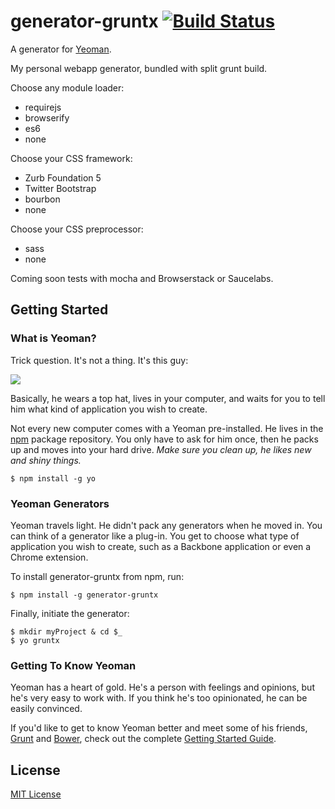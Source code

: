 # generator-gruntx [![Build Status](https://secure.travis-ci.org/themouette/generator-gruntx.png?branch=master)](https://travis-ci.org/themouette/generator-gruntx)

A generator for [Yeoman](http://yeoman.io).

My personal webapp generator, bundled with split grunt build.

Choose any module loader:

* requirejs
* browserify
* es6
* none

Choose your CSS framework:

* Zurb Foundation 5
* Twitter Bootstrap
* bourbon
* none

Choose your CSS preprocessor:

* sass
* none

Coming soon tests with mocha and Browserstack or Saucelabs.


## Getting Started

### What is Yeoman?

Trick question. It's not a thing. It's this guy:

![](http://i.imgur.com/JHaAlBJ.png)

Basically, he wears a top hat, lives in your computer, and waits for you to tell him what kind of application you wish to create.

Not every new computer comes with a Yeoman pre-installed. He lives in the [npm](https://npmjs.org) package repository. You only have to ask for him once, then he packs up and moves into your hard drive. *Make sure you clean up, he likes new and shiny things.*

```
$ npm install -g yo
```

### Yeoman Generators

Yeoman travels light. He didn't pack any generators when he moved in. You can think of a generator like a plug-in. You get to choose what type of application you wish to create, such as a Backbone application or even a Chrome extension.

To install generator-gruntx from npm, run:

```
$ npm install -g generator-gruntx
```

Finally, initiate the generator:

```
$ mkdir myProject & cd $_
$ yo gruntx
```

### Getting To Know Yeoman

Yeoman has a heart of gold. He's a person with feelings and opinions, but he's very easy to work with. If you think he's too opinionated, he can be easily convinced.

If you'd like to get to know Yeoman better and meet some of his friends, [Grunt](http://gruntjs.com) and [Bower](http://bower.io), check out the complete [Getting Started Guide](https://github.com/yeoman/yeoman/wiki/Getting-Started).


## License

[MIT License](http://en.wikipedia.org/wiki/MIT_License)
